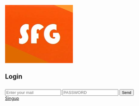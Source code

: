 <html>
<head>
<meta charset="UTF-8">
<meta lang="es">
<link href="https://fonts.googleapis.com/css?family=Roboto&display=swap" rel="stylesheet">
<link rel=" shorcut icon " type=" image/x-icon " href="sfglogo.ico">
<img src="sfglog.jpg" alt="IMGEN SFG" title="IMAGEN SFG"/>
<link rel="stylesheet" href="LOGIN.css">
     </head>
     <nav class="d34">
<h1>Login<h1> 
</nav>
<body>
<div class="t78">
 <form action="INICIARSECION.php" methotd="post">
 <input type="text" name="email" placeholder="Enter your mail" maxlength="50">
 <input type="Password" name="Password" placeholder="PASSWORD" maxlength="20"  >
 <input type="submit" value="Send">
</div>
<nav class="t79">
<span><a href="https://adraw406.github.io/Register/">Singup</a></span>
</nav>
  </body>
 </html>
 
